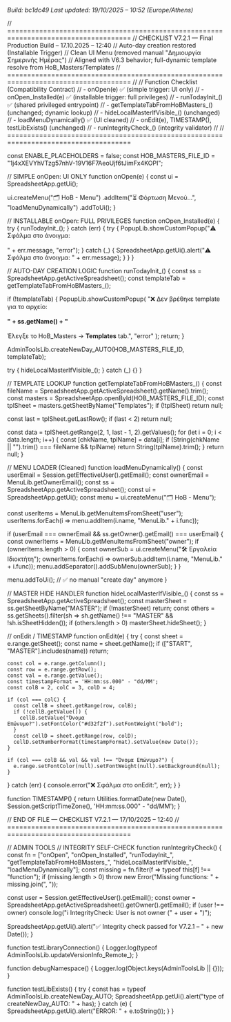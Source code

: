 *Build: bc1dc49*
*Last updated: 19/10/2025 – 10:52 (Europe/Athens)*

// =====================================================================================
// CHECKLIST V7.2.1 — Final Production Build – 17.10.2025 – 12:40
// Auto-day creation restored (Installable Trigger)
// Clean UI Menu (removed manual "Δημιουργία Σημερινής Ημέρας")
// Aligned with V6.3 behavior; full-dynamic template resolve from HoB_Masters/Templates
// =====================================================================================
//
// Function Checklist (Compatibility Contract)
// - onOpen(e)                               ✅ (simple trigger: UI only)
// - onOpen_Installed(e)                     ✅ (installable trigger: full privileges)
// - runTodayInit_()                         ✅ (shared privileged entrypoint)
// - getTemplateTabFromHoBMasters_()         (unchanged; dynamic lookup)
// - hideLocalMasterIfVisible_()             (unchanged)
// - loadMenuDynamically()                   ✅ (UI cleaned)
// - onEdit(e), TIMESTAMP(), testLibExists() (unchanged)
// - runIntegrityCheck_()                    (integrity validator)
//
// =====================================================================================

const ENABLE_PLACEHOLDERS = false;
const HOB_MASTERS_FILE_ID = "1j4xXEVYhVTzg57nhV-19V16F7AeoUjf6tJimFx4KOPI";

// SIMPLE onOpen: UI ONLY
function onOpen(e) {
  const ui = SpreadsheetApp.getUi();

  ui.createMenu("🗂️ HoB - Menu")
    .addItem("⏳ Φόρτωση Μενού…", "loadMenuDynamically")
    .addToUi();
}

// INSTALLABLE onOpen: FULL PRIVILEGES
function onOpen_Installed(e) {
  try {
    runTodayInit_();
  } catch (err) {
    try {
      PopupLib.showCustomPopup("⚠️ Σφάλμα στο άνοιγμα:<br><br>" + err.message, "error");
    } catch (_) {
      SpreadsheetApp.getUi().alert("⚠️ Σφάλμα στο άνοιγμα: " + err.message);
    }
  }
}

// AUTO-DAY CREATION LOGIC
function runTodayInit_() {
  const ss = SpreadsheetApp.getActiveSpreadsheet();
  const templateTab = getTemplateTabFromHoBMasters_();

  if (!templateTab) {
    PopupLib.showCustomPopup(
      "❌ Δεν βρέθηκε template για το αρχείο:<br><br><b>" +
        ss.getName() +
        "</b><br><br>Έλεγξε το HoB_Masters → <b>Templates</b> tab.",
      "error"
    );
    return;
  }

  AdminToolsLib.createNewDay_AUTO(HOB_MASTERS_FILE_ID, templateTab);

  try { hideLocalMasterIfVisible_(); } catch (_) {}
}

// TEMPLATE LOOKUP
function getTemplateTabFromHoBMasters_() {
  const fileName = SpreadsheetApp.getActiveSpreadsheet().getName().trim();
  const masters = SpreadsheetApp.openById(HOB_MASTERS_FILE_ID);
  const tplSheet = masters.getSheetByName("Templates");
  if (!tplSheet) return null;

  const last = tplSheet.getLastRow();
  if (last < 2) return null;

  const data = tplSheet.getRange(2, 1, last - 1, 2).getValues();
  for (let i = 0; i < data.length; i++) {
    const [chkName, tplName] = data[i];
    if (String(chkName || "").trim() === fileName && tplName) return String(tplName).trim();
  }
  return null;
}

// MENU LOADER (Cleaned)
function loadMenuDynamically() {
  const userEmail = Session.getEffectiveUser().getEmail();
  const ownerEmail = MenuLib.getOwnerEmail();
  const ss = SpreadsheetApp.getActiveSpreadsheet();
  const ui = SpreadsheetApp.getUi();
  const menu = ui.createMenu("🗂️ HoB - Menu");

  const userItems = MenuLib.getMenuItemsFromSheet("user");
  userItems.forEach(i => menu.addItem(i.name, "MenuLib." + i.func));

  if (userEmail === ownerEmail && ss.getOwner().getEmail() === userEmail) {
    const ownerItems = MenuLib.getMenuItemsFromSheet("owner");
    if (ownerItems.length > 0) {
      const ownerSub = ui.createMenu("🛠️ Εργαλεία Ιδιοκτήτη");
      ownerItems.forEach(i => ownerSub.addItem(i.name, "MenuLib." + i.func));
      menu.addSeparator().addSubMenu(ownerSub);
    }
  }

  menu.addToUi(); // ✅ no manual "create day" anymore
}

// MASTER HIDE HANDLER
function hideLocalMasterIfVisible_() {
  const ss = SpreadsheetApp.getActiveSpreadsheet();
  const masterSheet = ss.getSheetByName("MASTER");
  if (!masterSheet) return;
  const others = ss.getSheets().filter(sh => sh.getName() !== "MASTER" && !sh.isSheetHidden());
  if (others.length > 0) masterSheet.hideSheet();
}

// onEdit / TIMESTAMP
function onEdit(e) {
  try {
    const sheet = e.range.getSheet();
    const name = sheet.getName();
    if (["START", "MASTER"].includes(name)) return;

    const col = e.range.getColumn();
    const row = e.range.getRow();
    const val = e.range.getValue();
    const timestampFormat = 'HH:mm:ss.000" - "dd/MM';
    const colB = 2, colC = 3, colD = 4;

    if (col === colC) {
      const cellB = sheet.getRange(row, colB);
      if (!cellB.getValue()) {
        cellB.setValue("Όνομα Επώνυμο?").setFontColor("#d32f2f").setFontWeight("bold");
      }
      const cellD = sheet.getRange(row, colD);
      cellD.setNumberFormat(timestampFormat).setValue(new Date());
    }

    if (col === colB && val && val !== "Όνομα Επώνυμο?") {
      e.range.setFontColor(null).setFontWeight(null).setBackground(null);
    }
  } catch (err) {
    console.error("❌ Σφάλμα στο onEdit:", err);
  }
}

function TIMESTAMP() {
  return Utilities.formatDate(new Date(), Session.getScriptTimeZone(), 'HH:mm:ss.000" - "dd/MM');
}

// END OF FILE — CHECKLIST V7.2.1 — 17/10/2025 – 12:40
// =====================================================================================

// ADMIN TOOLS
// INTEGRITY SELF-CHECK
function runIntegrityCheck() {
  const fn = ["onOpen", "onOpen_Installed", "runTodayInit_", "getTemplateTabFromHoBMasters_", "hideLocalMasterIfVisible_", "loadMenuDynamically"];
  const missing = fn.filter(f => typeof this[f] !== "function");
  if (missing.length > 0) throw new Error("Missing functions: " + missing.join(", "));

  const user = Session.getEffectiveUser().getEmail();
  const owner = SpreadsheetApp.getActiveSpreadsheet().getOwner().getEmail();
  if (user !== owner) console.log("ℹ️ IntegrityCheck: User is not owner (" + user + ")");

  SpreadsheetApp.getUi().alert("✅ Integrity check passed for V7.2.1 – " + new Date());
}

function testLibraryConnection() {
  Logger.log(typeof AdminToolsLib.updateVersionInfo_Remote_);
}

function debugNamespace() {
  Logger.log(Object.keys(AdminToolsLib || {}));
}

function testLibExists() {
  try {
    const has = typeof AdminToolsLib.createNewDay_AUTO;
    SpreadsheetApp.getUi().alert("type of createNewDay_AUTO: " + has);
  } catch (e) {
    SpreadsheetApp.getUi().alert("ERROR: " + e.toString());
  }
}
